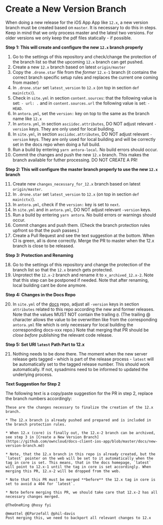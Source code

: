 # Create a New Version Branch

When doing a new release for the iOS App App like `12.x`, a new version branch must be created based on `master`. It is necessary to do this in steps. Keep in mind that we only process master and the latest two versions. For older versions we only keep the pdf files statically - if possible.

**Step 1: This will create and configure the new `12.x` branch properly**

1.  Go to the settings of this repository and check/change the protection of the branch list so that
    the upcoming `12.x` branch can get pushed.
2.  Create a new `12.x` branch based on latest `origin/master`
3.  Copy the `.drone.star` file from the _former_ `12.x-1` branch
    (it contains the correct branch specific setup rules and replaces the current one coming from master)
4.  In `.drone.star` set `latest_version` to `12.x` (on top in section `def main(ctx)`).
5.  Check in `site.yml` in section `content.sources`: that the following value is set: `- url: .` and in `content.sources.url` the following value is set: `- HEAD`.
6.  In `antora.yml`, set the `version:` key on top to the same as the branch name like `12.x`
7.  In `antora.yml`, in section `asciidoc.attributes`, DO NOT adjust relevant `-version` keys. They are only used for local building.
8.  In `site.yml`, in section `asciidoc.attributes`, DO NOT adjust relevant `-version` keys. They are only used for local building and will be correctly set in the docs repo when doing a full build.
9.  Run a build by entering `yarn antora-local`. No build errors should occur.
10.  Commit the changes and push the new `12.x` branch. This makes the branch available for futher processing. DO NOT CREATE A PR!

**Step 2: This will configure the master branch properly to use the new `12.x` branch**

11. Create new `changes_necessary_for_12.x` branch based on latest `origin/master`.
12. In `.drone.star` set `latest_version` to `12.x` (on top in section `def main(ctx)`).
13. In `antora.yml`, check if the `version:` key is set to `next`.
14. In `site.yml` and in `antora.yml`, DO NOT adjust relevant `-version` keys.
15. Run a build by entering `yarn antora`. No build errors or warnings should occur.
16. Commit changes and push them. (Check the branch protection rules upfront so that the push passes.)
17. Create a Pull Request and see the text suggestion at the bottom. When CI is green, all is done correctly. Merge the PR to master when the 12.x branch is close to be released.

**Step 3: Protection and Renaming**

18. Go to the settings of this repository and change the protection of the branch list so that
    the `12.x` branch gets protected.
19. Unprotect the `12.x-2` branch and rename it to `x_archived_12.x-2`. Note that this step can be postponed if needed. Note that after renaming, local building cant be done anymore.

**Step 4: Changes in the Docs Repo**

20. In `site.yml` of the [docs](https://github.com/owncloud/docs/blob/master/site.yml) repo, adjust all `-version` keys in section `attributes` related to this repo according the new and former releases. Note that the values MUST NOT contain the trailing `@`. (The trailing @ character allows the value to be overwritten like from the corresponding `antora.yml` file which is only necessary for local building the corresponding docs-xxx repo.) Note that merging that PR should be _close before_ publishing the relevant code release.

**Step 5: Set URI `latest` Path Part to 12.x**

21. Nothing needs to be done there. The moment when the new server release gets tagged - which is part of the release process - `latest` will be automatically set to the tagged release number. This should work automatically. If not, sysadmins need to be informed to updated the underlying process.

**Text Suggestion for Step 2**

The following text is a copy/paste suggestion for the PR in step 2, replace the branch numbers accordingly:
```
These are the changes necessary to finalize the creation of the 12.x branch.

* The 12.x branch is already pushed and prepared and is included in the branch protection rules.

* When 12.x (core) is finally out, the 12.x-2 branch can be archived, see step 3 in [Create a New Version Branch](https://github.com/owncloud/docs-client-ios-app/blob/master/docs/new-version-branch.md)

* Note, that the 12.x branch in this repo is already created, but the `latest` pointer on the web will be set to it automatically when the tag in core is set. This means, that in the docs homepage, `latest` will point to 12.x-1 until the tag in core is set accordingly. When merging this PR, 12.x-2 will be dropped from the web.

* Note that this PR must be merged **before** the 12.x tag in core is set to avoid a 404 for `latest`.

* Note before merging this PR, we should take care that 12.x-2 has all necessary changes merged.

@TheOneRing @hosy fyi

@mmattel @EParzefall @phil-davis
Post merging this, we need to backport all relevant changes to 12.x
```

